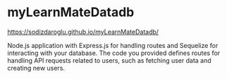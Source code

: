 # myLearnMateDatadb
https://sodizdaroglu.github.io/myLearnMateDatadb/



Node.js application with Express.js for handling routes and Sequelize for interacting with your database. The code you provided defines routes for handling API requests related to users, such as fetching user data and creating new users.